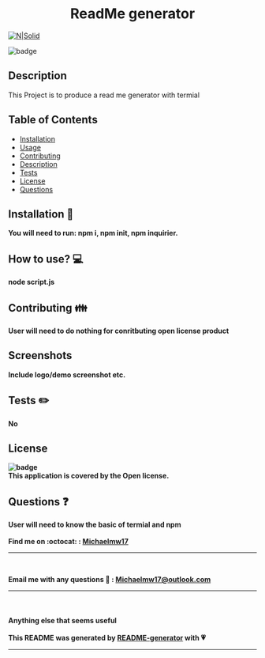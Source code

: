 
<h1 align="center">ReadMe generator</h1>


[![N|Solid](https://cldup.com/dTxpPi9lDf.thumb.png)](https://nodesource.com/products/nsolid)

![badge](https://img.shields.io/badge/license-Open-green)<br />

## Description
This Project is to produce a read me generator with termial

## Table of Contents

- [Installation](#installation)
- [Usage](#usage)
- [Contributing](#contributing)
- [Description](#description)
- [Tests](#tests)
- [License](#license)
- [Questions](#questions)

## <strong>Installation<strong /> :floppy_disk:
You will need to run: npm i, npm init, npm inquirier.

## How to use? :computer:
node script.js

## Contributing :family:
User will need to do nothing for conritbuting open license product

## Screenshots
Include logo/demo screenshot etc.

## Tests :pencil2:
No

## License
![badge](https://img.shields.io/badge/license-Open-green)
<br />
This application is covered by the <strong>Open<strong/> license. 

## Questions :question:
User will need to know the basic of termial and npm <br />
<br />
Find me on :octocat: : [Michaelmw17](https://github.com/Michaelmw17)
*****
<br />

Email me with any questions :email: : Michaelmw17@outlook.com
*****
<br />

#### Anything else that seems useful


__This README was generated by [README-generator](https://github.com/michaelmw17/w8homework) with :heartpulse:__
*****